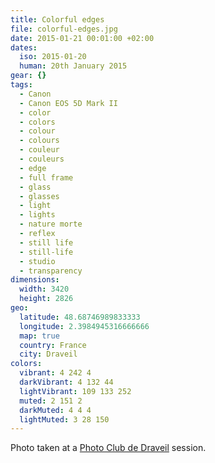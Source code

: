 ```yaml
---
title: Colorful edges
file: colorful-edges.jpg
date: 2015-01-21 00:01:00 +02:00
dates:
  iso: 2015-01-20
  human: 20th January 2015
gear: {}
tags:
  - Canon
  - Canon EOS 5D Mark II
  - color
  - colors
  - colour
  - colours
  - couleur
  - couleurs
  - edge
  - full frame
  - glass
  - glasses
  - light
  - lights
  - nature morte
  - reflex
  - still life
  - still-life
  - studio
  - transparency
dimensions:
  width: 3420
  height: 2826
geo:
  latitude: 48.68746989833333
  longitude: 2.3984945316666666
  map: true
  country: France
  city: Draveil
colors:
  vibrant: 4 242 4
  darkVibrant: 4 132 44
  lightVibrant: 109 133 252
  muted: 2 151 2
  darkMuted: 4 4 4
  lightMuted: 3 28 150
---
```


Photo taken at a <a href="https://photo-club-draveil.fr/">Photo Club de Draveil</a> session.
